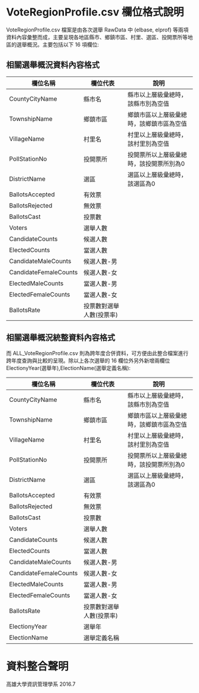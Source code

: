 # VoteRegionProfile.csv 欄位格式說明

VoteRegionProfile.csv 檔案是由各次選舉 RawData 中 (elbase, elprof) 等兩項資料內容彙整而成，主要呈現各地區縣市、鄉鎮市區、村里、選區、投開票所等地區的選舉概況。主要包括以下 16 項欄位:


## 相關選舉概況資料內容格式

|欄位名稱               |欄位代表                       |說明                                           |
|-----------------------|-------------------------------|-----------------------------------------------|
|CountyCityName         |縣市名                         |縣市以上層級彙總時，該縣市別為空值             |
|TownshipName           |鄉鎮市區                       |鄉鎮市區以上層級彙總時，該鄉鎮市區為空值       |
|VillageName            |村里名                         |村里以上層級彙總時，該村里別為空值             |
|PollStationNo          |投開票所                       |投開票所以上層級彙總時，該投開票所別為0        |
|DistrictName           |選區                           |選區以上層級彙總時，該選區為0                  |
|BallotsAccepted        |有效票                         |                                               |
|BallotsRejected        |無效票                         |                                               |
|BallotsCast            |投票數                         |                                               |
|Voters                 |選舉人數                       |                                               |
|CandidateCounts        |候選人數                       |                                               |
|ElectedCounts          |當選人數                       |                                               |
|CandidateMaleCounts    |候選人數-男                    |                                               |
|CandidateFemaleCounts  |候選人數-女                    |                                               |
|ElectedMaleCounts      |當選人數-男                    |                                               |
|ElectedFemaleCounts    |當選人數-女                    |                                               |
|BallotsRate            |投票數對選舉人數(投票率)       |                                               |


## 相關選舉概況統整資料內容格式

而 ALL_VoteRegionProfile.csv 則為跨年度合併資料，可方便由此整合檔案進行跨年度查詢與比較的呈現。除以上各次選舉的 16 欄位外另外新增兩欄位ElectionyYear(選舉年),ElectionName(選舉定義名稱):

|欄位名稱               |欄位代表                       |說明                                           |
|-----------------------|-------------------------------|-----------------------------------------------|
|CountyCityName         |縣市名                         |縣市以上層級彙總時，該縣市別為空值             |
|TownshipName           |鄉鎮市區                       |鄉鎮市區以上層級彙總時，該鄉鎮市區為空值       |
|VillageName            |村里名                         |村里以上層級彙總時，該村里別為空值             |
|PollStationNo          |投開票所                       |投開票所以上層級彙總時，該投開票所別為0        |
|DistrictName           |選區                           |選區以上層級彙總時，該選區為0                  |
|BallotsAccepted        |有效票                         |                                               |
|BallotsRejected        |無效票                         |                                               |
|BallotsCast            |投票數                         |                                               |
|Voters                 |選舉人數                       |                                               |
|CandidateCounts        |候選人數                       |                                               |
|ElectedCounts          |當選人數                       |                                               |
|CandidateMaleCounts    |候選人數-男                    |                                               |
|CandidateFemaleCounts  |候選人數-女                    |                                               |
|ElectedMaleCounts      |當選人數-男                    |                                               |
|ElectedFemaleCounts    |當選人數-女                    |                                               |
|BallotsRate            |投票數對選舉人數(投票率)       |                                               |
|ElectionyYear          |選舉年                         |                                               |
|ElectionName           |選舉定義名稱                   |                                               |


# 資料整合聲明

高雄大學資訊管理學系
2016.7
